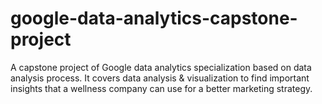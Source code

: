 # google-data-analytics-capstone-project
A capstone project of Google data analytics specialization based on data analysis process. It covers data analysis &amp; visualization to find important insights that a wellness company can use for a better marketing strategy.
